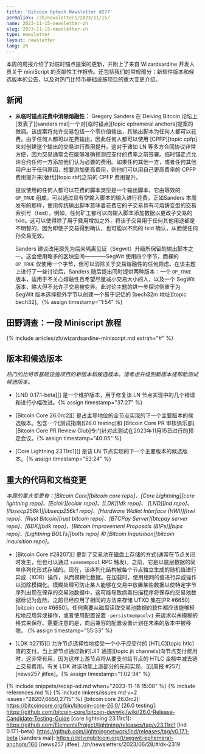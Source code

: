 ```yaml
---
title: 'Bitcoin Optech Newsletter #277'
permalink: /zh/newsletters/2023/11/15/
name: 2023-11-15-newsletter-zh
slug: 2023-11-15-newsletter-zh
type: newsletter
layout: newsletter
lang: zh
---
```

本周的周报介绍了对临时锚点提案的更新，并附上了来自 Wizardsardine 开发人员关于 miniScript 的贡献性工作报告。还包括我们的常规部分：新软件版本和候选版本的公告，以及对热门比特币基础设施项目的重大变更介绍。

## 新闻

- **<!--eliminating-malleability-from-ephemeral-anchor-spends-->从临时锚点花费中消除熔融性：** Gregory Sanders 在 Delving Bitcoin 论坛上[发表了][sanders mal]一个对[临时锚点][topic ephemeral anchors]提案的微调。该提案将允许交易包括一个零价值输出，其输出脚本为任何人都可以花费。由于任何人都可以花费输出，因此任何人都可以使用 [CPFP][topic cpfp] 来对创建这个输出的交易进行费用提升。这对于诸如 LN 等多方合同协议非常方便，因为交易通常会在能够准确预测应支付的费率之前签署。临时锚定点允许合约任何一方添加他们认为必要的费用。如果任何其他一方，或者任何其他用户出于任何原因，想要添加更高费用，则他们可以用自己更高费率的 CPFP 费用提升来[替代][topic rbf]之前的 CPFP 费用提升。

    提议使用的任何人都可以花费的脚本类型是一个输出脚本，它由等效的 `OP_TRUE` 组成，可以通过具有空输入脚本的输入进行花费。正如Sanders 本周发布的那样，使用传统输出脚本意味着花费它的子交易具有可熔铸变型的交易索引号（txid），例如，任何矿工都可以向输入脚本添加数据以更改子交易的 txid。这可以使得除了用于费用增加之外，将该子交易用于任何其他用途都是不明智的，因为即使子交易得到确认，也可能以不同的 txid 确认，从而使任何孙交易无效。

    Sanders 建议改用原先为后来隔离见证（Segwit）升级所保留的输出脚本之一。这会使用略多的区块空间————SegWit 使用四个字节，而裸的 `OP_TRUE` 仅使用一个字节，但可以消除关于交易熔融性的任何顾虑。在该主题上进行了一些讨论后，Sanders 随后提出同时提供两种版本：一个 `OP_TRUE` 版本，适用于不关心熔融性且希望尽量减小交易大小的人，以及一个 SegWit 版本，略大但不允许子交易被变异。此讨论主题的进一步探讨侧重于为 SegWit 版本选择额外字节以创建一个易于记忆的 [bech32m 地址][topic bech32]。{% assign timestamp="1:54" %}

## 田野调查：一段 Miniscript 旅程

{% include articles/zh/wizardsardine-miniscript.md extrah="#" %}

## 版本和候选版本

*热门的比特币基础设施项目的新版本和候选版本。请考虑升级到新版本或帮助测试候选版本。*

- [LND 0.17.1-beta][] 是一个维护版本，用于修复该 LN 节点实现中的几个错误和进行小幅改进。{% assign timestamp="37:27" %}

- [Bitcoin Core 26.0rc2][] 是占主导地位的全节点实现的下一个主要版本的候选版本。包含一个[测试指南][26.0 testing]和 [Bitcoin Core PR 审核俱乐部][Bitcoin Core PR Review Club]专门针对此测试在2023年11月15日进行的预定会议。{% assign timestamp="40:05" %}

- [Core Lightning 23.11rc1][] 是该 LN 节点实现的下一个主要版本的候选版本。{% assign timestamp="53:24" %}

## 重大的代码和文档变更

*本周的重大变更有：[Bitcoin Core][bitcoin core repo]、[Core
Lightning][core lightning repo]、[Eclair][eclair repo]、[LDK][ldk repo]、
[LND][lnd repo]、[libsecp256k1][libsecp256k1 repo]、[Hardware Wallet
Interface (HWI)][hwi repo]、[Rust Bitcoin][rust bitcoin repo]、[BTCPay
Server][btcpay server repo]、[BDK][bdk repo]、[Bitcoin Improvement
Proposals (BIPs)][bips repo]、[Lightning BOLTs][bolts repo] 和 [Bitcoin Inquisition][bitcoin inquisition repo]。*

- [Bitcoin Core #28207][] 更新了交易池在磁盘上存储的方式(通常在节点关闭时发生，但也可以通过 `savemempool` RPC 触发)。之前，它是以底层数据的简单序列化形式存储的。现在，该序列化结构被每个节点独立生成的随机值进行异或（XOR）操作，从而模糊化数据。在加载时，使用相同的值进行异或操作以消除模糊化。模糊处理可防止某人能够在交易中放置某些数据以使特定字节序列出现在保存的交易池数据中，这可能导致病毒扫描程序将保存的交易池数据标记为危险。之前已经应用了相同的方法来存储 UTXO 集在[PR #6650][bitcoin core #6650]。任何需要从磁盘读取交易池数据的软件都应该能够轻松地应用异或操作，或者使用配置设置 `-persistmempoolv1` 来请求以未模糊的格式来保存。需要注意的是，向后兼容的配置设置计划在未来的版本中被移除。 {% assign timestamp="55:33" %}

- [LDK #2715][] 允许节点选择性地接受一个小于应交付的 [HTLC][topic htlc]值的支付。当上游节点通过新的[JIT 通道][topic jit channels]向节点支付费用时，这非常有用，因为这样上游节点将从要支付给节点的 HTLC 金额中减去链上交易费用。有关 LDK 对该功能上游部分的先前实现，见[周报 #257][news257 jitfee]。{% assign timestamp="1:02:34" %}

{% include snippets/recap-ad.md when="2023-11-16 15:00" %}
{% include references.md %}
{% include linkers/issues.md v=2 issues="28207,6650,2715" %}
[bitcoin core 26.0rc2]: https://bitcoincore.org/bin/bitcoin-core-26.0/
[26.0 testing]: https://github.com/bitcoin-core/bitcoin-devwiki/wiki/26.0-Release-Candidate-Testing-Guide
[core lightning 23.11rc1]: https://github.com/ElementsProject/lightning/releases/tag/v23.11rc1
[lnd 0.17.1-beta]: https://github.com/lightningnetwork/lnd/releases/tag/v0.17.1-beta
[sanders mal]: https://delvingbitcoin.org/t/segwit-ephemeral-anchors/160
[news257 jitfee]: /zh/newsletters/2023/06/28/#ldk-2319
